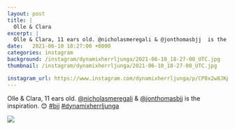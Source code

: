 ```yaml
---
layout: post
title: |
  Olle & Clara
excerpt: |
  Olle & Clara, 11 ears old. @nicholasmeregali & @jonthomasbjj  is the inspiration. 😊  
date:   2021-06-10 18:27:00 +0000
categories: instagram
background: /instagram/dynamixherrljunga/2021-06-10_18-27-00_UTC.jpg
thumbnail: /instagram/dynamixherrljunga/2021-06-10_18-27-00_UTC.jpg

instagram_url: https://www.instagram.com/dynamixherrljunga/p/CP8x2w8JKpH
---
```

Olle & Clara, 11 ears old. [@nicholasmeregali](https://www.instagram.com/nicholasmeregali/) & [@jonthomasbjj](https://www.instagram.com/jonthomasbjj/)  is the inspiration. 😊 [#bjj](https://www.instagram.com/explore/tags/bjj/) [#dynamixherrljunga](https://www.instagram.com/explore/tags/dynamixherrljunga/)



<img src='/www-dynamix-herrljunga/instagram/dynamixherrljunga/2021-06-10_18-27-00_UTC.jpg' class='img-fluid' />
